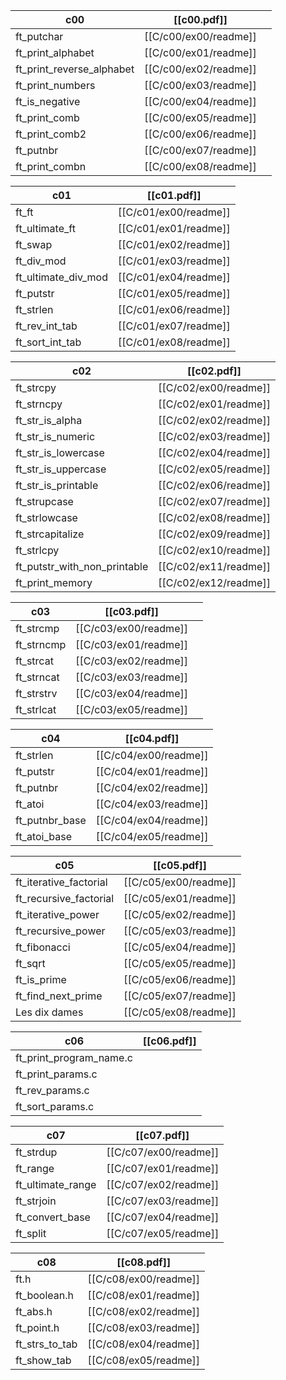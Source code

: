 
| c00                       | [[c00.pdf]]           |     |
| ------------------------- | --------------------- | --- |
| ft_putchar                | [[C/c00/ex00/readme]] |     |
| ft_print_alphabet         | [[C/c00/ex01/readme]] |     |
| ft_print_reverse_alphabet | [[C/c00/ex02/readme]] |     |
| ft_print_numbers          | [[C/c00/ex03/readme]] |     |
| ft_is_negative            | [[C/c00/ex04/readme]] |     |
| ft_print_comb             | [[C/c00/ex05/readme]] |     |
| ft_print_comb2            | [[C/c00/ex06/readme]] |     |
| ft_putnbr                 | [[C/c00/ex07/readme]] |     |
| ft_print_combn            | [[C/c00/ex08/readme]] |     |

| c01                 | [[c01.pdf]]           |
| ------------------- | --------------------- |
| ft_ft               | [[C/c01/ex00/readme]] |
| ft_ultimate_ft      | [[C/c01/ex01/readme]] |
| ft_swap             | [[C/c01/ex02/readme]] |
| ft_div_mod          | [[C/c01/ex03/readme]] |
| ft_ultimate_div_mod | [[C/c01/ex04/readme]] |
| ft_putstr           | [[C/c01/ex05/readme]] |
| ft_strlen           | [[C/c01/ex06/readme]] |
| ft_rev_int_tab      | [[C/c01/ex07/readme]] |
| ft_sort_int_tab     | [[C/c01/ex08/readme]] |

| c02                          | [[c02.pdf]]           |
| ---------------------------- | --------------------- |
| ft_strcpy                    | [[C/c02/ex00/readme]] |
| ft_strncpy                   | [[C/c02/ex01/readme]] |
| ft_str_is_alpha              | [[C/c02/ex02/readme]] |
| ft_str_is_numeric            | [[C/c02/ex03/readme]] |
| ft_str_is_lowercase          | [[C/c02/ex04/readme]] |
| ft_str_is_uppercase          | [[C/c02/ex05/readme]] |
| ft_str_is_printable          | [[C/c02/ex06/readme]] |
| ft_strupcase                 | [[C/c02/ex07/readme]] |
| ft_strlowcase                | [[C/c02/ex08/readme]] |
| ft_strcapitalize             | [[C/c02/ex09/readme]] |
| ft_strlcpy                   | [[C/c02/ex10/readme]] |
| ft_putstr_with_non_printable | [[C/c02/ex11/readme]] |
| ft_print_memory              | [[C/c02/ex12/readme]] |

| c03        | [[c03.pdf]]           |     |
| ---------- | --------------------- | --- |
| ft_strcmp  | [[C/c03/ex00/readme]] |     |
| ft_strncmp | [[C/c03/ex01/readme]] |     |
| ft_strcat  | [[C/c03/ex02/readme]] |     |
| ft_strncat | [[C/c03/ex03/readme]] |     |
| ft_strstrv | [[C/c03/ex04/readme]] |     |
| ft_strlcat | [[C/c03/ex05/readme]] |     |

| c04            | [[c04.pdf]]           |
| -------------- | --------------------- |
| ft_strlen      | [[C/c04/ex00/readme]] |
| ft_putstr      | [[C/c04/ex01/readme]] |
| ft_putnbr      | [[C/c04/ex02/readme]] |
| ft_atoi        | [[C/c04/ex03/readme]] |
| ft_putnbr_base | [[C/c04/ex04/readme]] |
| ft_atoi_base   | [[C/c04/ex05/readme]] |

| c05                    | [[c05.pdf]]           |
| ---------------------- | --------------------- |
| ft_iterative_factorial | [[C/c05/ex00/readme]] |
| ft_recursive_factorial | [[C/c05/ex01/readme]] |
| ft_iterative_power     | [[C/c05/ex02/readme]] |
| ft_recursive_power     | [[C/c05/ex03/readme]] |
| ft_fibonacci           | [[C/c05/ex04/readme]] |
| ft_sqrt                | [[C/c05/ex05/readme]] |
| ft_is_prime            | [[C/c05/ex06/readme]] |
| ft_find_next_prime     | [[C/c05/ex07/readme]] |
| Les dix dames          | [[C/c05/ex08/readme]] |

| c06                     | [[c06.pdf]] |
| ----------------------- | ----------- |
| ft_print_program_name.c |             |
| ft_print_params.c       |             |
| ft_rev_params.c         |             |
| ft_sort_params.c        |             |

| c07               | [[c07.pdf]]           |
| ----------------- | --------------------- |
| ft_strdup         | [[C/c07/ex00/readme]] |
| ft_range          | [[C/c07/ex01/readme]] |
| ft_ultimate_range | [[C/c07/ex02/readme]] |
| ft_strjoin        | [[C/c07/ex03/readme]] |
| ft_convert_base   | [[C/c07/ex04/readme]] |
| ft_split          | [[C/c07/ex05/readme]] |

| c08            | [[c08.pdf]]           |
| -------------- | --------------------- |
| ft.h           | [[C/c08/ex00/readme]] |
| ft_boolean.h   | [[C/c08/ex01/readme]] |
| ft_abs.h       | [[C/c08/ex02/readme]] |
| ft_point.h     | [[C/c08/ex03/readme]] |
| ft_strs_to_tab | [[C/c08/ex04/readme]] |
| ft_show_tab    | [[C/c08/ex05/readme]] |
